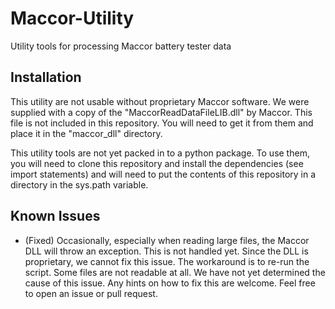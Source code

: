 # Maccor-Utility
Utility tools for processing Maccor battery tester data

## Installation
This utility are not usable without proprietary Maccor software. We were supplied with a copy of the 
"MaccorReadDataFileLIB.dll" by Maccor. This file is not included in this repository. You will need to get it from 
them and place it in the "maccor_dll" directory.

This utility tools are not yet packed in to a python package. To use them, you will need to clone this repository and 
install the dependencies (see import statements) and will need to put the contents of this repository in a directory 
in the sys.path variable.

## Known Issues
* (Fixed) Occasionally, especially when reading large files, the Maccor DLL will throw an exception. This is not 
  handled yet. Since the DLL is proprietary, we cannot fix this issue. The workaround is to re-run the script. Some files are not 
  readable at all. We have not yet determined the cause of this issue. Any hints on how to fix this are welcome. 
  Feel free to open an issue or pull request.